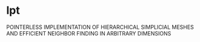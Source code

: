 lpt
===

POINTERLESS IMPLEMENTATION OF  HIERARCHICAL SIMPLICIAL MESHES AND  EFFICIENT NEIGHBOR FINDING IN ARBITRARY DIMENSIONS
